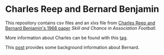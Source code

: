 # Charles Reep and Bernard Benjamin

This repository contains csv files and an xlxs file from [Charles Reep and Bernard Benjamin's 1968 paper](http://www.jstor.org/stable/2343726) _Skill and Chance in Association Football_.

More information about Charles can be found with this [tag](https://keithlyons.me/?s=Charles+Reep).

This [post](https://keithlyons.me/?s=Bernard+Benjamin) provides some background information about Bernard.
